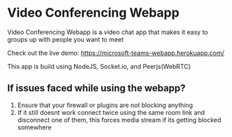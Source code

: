 # Video Conferencing Webapp

Video Conferencing Webapp is a video chat app that makes it easy to groups up with people you want to meet

Check out the live demo: https://microsoft-teams-webapp.herokuapp.com/

This app is build using NodeJS, Socket.io, and Peerjs(WebRTC)

## If issues faced while using the webapp?
1. Ensure that your firewall or plugins are not blocking anything
2. If it still doesnt work connect twice using the same room link and disconnect one of them, this forces media stream if its getting blocked somewhere
